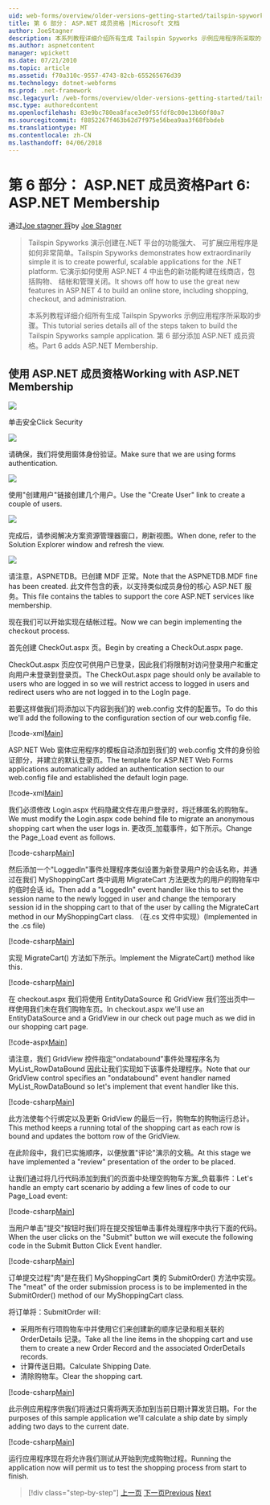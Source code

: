 ```yaml
---
uid: web-forms/overview/older-versions-getting-started/tailspin-spyworks/tailspin-spyworks-part-6
title: 第 6 部分： ASP.NET 成员资格 |Microsoft 文档
author: JoeStagner
description: 本系列教程详细介绍所有生成 Tailspin Spyworks 示例应用程序所采取的步骤。 第 6 部分添加 ASP.NET 成员资格。
ms.author: aspnetcontent
manager: wpickett
ms.date: 07/21/2010
ms.topic: article
ms.assetid: f70a310c-9557-4743-82cb-655265676d39
ms.technology: dotnet-webforms
ms.prod: .net-framework
msc.legacyurl: /web-forms/overview/older-versions-getting-started/tailspin-spyworks/tailspin-spyworks-part-6
msc.type: authoredcontent
ms.openlocfilehash: 83e9bc780ea8face3e0f55fdf8c00e13b60f80a7
ms.sourcegitcommit: f8852267f463b62d7f975e56bea9aa3f68fbbdeb
ms.translationtype: MT
ms.contentlocale: zh-CN
ms.lasthandoff: 04/06/2018
---
```

<a name="part-6-aspnet-membership"></a><span data-ttu-id="39bda-104">第 6 部分： ASP.NET 成员资格</span><span class="sxs-lookup"><span data-stu-id="39bda-104">Part 6: ASP.NET Membership</span></span>
====================
<span data-ttu-id="39bda-105">通过[Joe stagner 将](https://github.com/JoeStagner)</span><span class="sxs-lookup"><span data-stu-id="39bda-105">by [Joe Stagner](https://github.com/JoeStagner)</span></span>

> <span data-ttu-id="39bda-106">Tailspin Spyworks 演示创建在.NET 平台的功能强大、 可扩展应用程序是如何非常简单。</span><span class="sxs-lookup"><span data-stu-id="39bda-106">Tailspin Spyworks demonstrates how extraordinarily simple it is to create powerful, scalable applications for the .NET platform.</span></span> <span data-ttu-id="39bda-107">它演示如何使用 ASP.NET 4 中出色的新功能构建在线商店，包括购物、 结帐和管理关闭。</span><span class="sxs-lookup"><span data-stu-id="39bda-107">It shows off how to use the great new features in ASP.NET 4 to build an online store, including shopping, checkout, and administration.</span></span>
> 
> <span data-ttu-id="39bda-108">本系列教程详细介绍所有生成 Tailspin Spyworks 示例应用程序所采取的步骤。</span><span class="sxs-lookup"><span data-stu-id="39bda-108">This tutorial series details all of the steps taken to build the Tailspin Spyworks sample application.</span></span> <span data-ttu-id="39bda-109">第 6 部分添加 ASP.NET 成员资格。</span><span class="sxs-lookup"><span data-stu-id="39bda-109">Part 6 adds ASP.NET Membership.</span></span>


## <a id="_Toc260221672"></a>  <span data-ttu-id="39bda-110">使用 ASP.NET 成员资格</span><span class="sxs-lookup"><span data-stu-id="39bda-110">Working with ASP.NET Membership</span></span>

![](tailspin-spyworks-part-6/_static/image1.png)

<span data-ttu-id="39bda-111">单击安全</span><span class="sxs-lookup"><span data-stu-id="39bda-111">Click Security</span></span>

![](tailspin-spyworks-part-6/_static/image1.jpg)

<span data-ttu-id="39bda-112">请确保，我们将使用窗体身份验证。</span><span class="sxs-lookup"><span data-stu-id="39bda-112">Make sure that we are using forms authentication.</span></span>

![](tailspin-spyworks-part-6/_static/image2.jpg)

<span data-ttu-id="39bda-113">使用"创建用户"链接创建几个用户。</span><span class="sxs-lookup"><span data-stu-id="39bda-113">Use the "Create User" link to create a couple of users.</span></span>

![](tailspin-spyworks-part-6/_static/image3.jpg)

<span data-ttu-id="39bda-114">完成后，请参阅解决方案资源管理器窗口，刷新视图。</span><span class="sxs-lookup"><span data-stu-id="39bda-114">When done, refer to the Solution Explorer window and refresh the view.</span></span>

![](tailspin-spyworks-part-6/_static/image2.png)

<span data-ttu-id="39bda-115">请注意，ASPNETDB。已创建 MDF 正常。</span><span class="sxs-lookup"><span data-stu-id="39bda-115">Note that the ASPNETDB.MDF fine has been created.</span></span> <span data-ttu-id="39bda-116">此文件包含的表，以支持类似成员身份的核心 ASP.NET 服务。</span><span class="sxs-lookup"><span data-stu-id="39bda-116">This file contains the tables to support the core ASP.NET services like membership.</span></span>

<span data-ttu-id="39bda-117">现在我们可以开始实现在结帐过程。</span><span class="sxs-lookup"><span data-stu-id="39bda-117">Now we can begin implementing the checkout process.</span></span>

<span data-ttu-id="39bda-118">首先创建 CheckOut.aspx 页。</span><span class="sxs-lookup"><span data-stu-id="39bda-118">Begin by creating a CheckOut.aspx page.</span></span>

<span data-ttu-id="39bda-119">CheckOut.aspx 页应仅可供用户已登录，因此我们将限制对访问登录用户和重定向用户未登录到登录页。</span><span class="sxs-lookup"><span data-stu-id="39bda-119">The CheckOut.aspx page should only be available to users who are logged in so we will restrict access to logged in users and redirect users who are not logged in to the LogIn page.</span></span>

<span data-ttu-id="39bda-120">若要这样做我们将添加以下内容到我们的 web.config 文件的配置节。</span><span class="sxs-lookup"><span data-stu-id="39bda-120">To do this we'll add the following to the configuration section of our web.config file.</span></span>

[!code-xml[Main](tailspin-spyworks-part-6/samples/sample1.xml)]

<span data-ttu-id="39bda-121">ASP.NET Web 窗体应用程序的模板自动添加到我们的 web.config 文件的身份验证部分，并建立的默认登录页。</span><span class="sxs-lookup"><span data-stu-id="39bda-121">The template for ASP.NET Web Forms applications automatically added an authentication section to our web.config file and established the default login page.</span></span>

[!code-xml[Main](tailspin-spyworks-part-6/samples/sample2.xml)]

<span data-ttu-id="39bda-122">我们必须修改 Login.aspx 代码隐藏文件在用户登录时，将迁移匿名的购物车。</span><span class="sxs-lookup"><span data-stu-id="39bda-122">We must modify the Login.aspx code behind file to migrate an anonymous shopping cart when the user logs in.</span></span> <span data-ttu-id="39bda-123">更改页\_加载事件，如下所示。</span><span class="sxs-lookup"><span data-stu-id="39bda-123">Change the Page\_Load event as follows.</span></span>

[!code-csharp[Main](tailspin-spyworks-part-6/samples/sample3.cs)]

<span data-ttu-id="39bda-124">然后添加一个"LoggedIn"事件处理程序类似设置为新登录用户的会话名称，并通过在我们 MyShoppingCart 类中调用 MigrateCart 方法更改为的用户的购物车中的临时会话 id。</span><span class="sxs-lookup"><span data-stu-id="39bda-124">Then add a "LoggedIn" event handler like this to set the session name to the newly logged in user and change the temporary session id in the shopping cart to that of the user by calling the MigrateCart method in our MyShoppingCart class.</span></span> <span data-ttu-id="39bda-125">（在.cs 文件中实现）</span><span class="sxs-lookup"><span data-stu-id="39bda-125">(Implemented in the .cs file)</span></span>

[!code-csharp[Main](tailspin-spyworks-part-6/samples/sample4.cs)]

<span data-ttu-id="39bda-126">实现 MigrateCart() 方法如下所示。</span><span class="sxs-lookup"><span data-stu-id="39bda-126">Implement the MigrateCart() method like this.</span></span>

[!code-csharp[Main](tailspin-spyworks-part-6/samples/sample5.cs)]

<span data-ttu-id="39bda-127">在 checkout.aspx 我们将使用 EntityDataSource 和 GridView 我们签出页中一样使用我们未在我们购物车页。</span><span class="sxs-lookup"><span data-stu-id="39bda-127">In checkout.aspx we'll use an EntityDataSource and a GridView in our check out page much as we did in our shopping cart page.</span></span>

[!code-aspx[Main](tailspin-spyworks-part-6/samples/sample6.aspx)]

<span data-ttu-id="39bda-128">请注意，我们 GridView 控件指定"ondatabound"事件处理程序名为 MyList\_RowDataBound 因此让我们实现如下该事件处理程序。</span><span class="sxs-lookup"><span data-stu-id="39bda-128">Note that our GridView control specifies an "ondatabound" event handler named MyList\_RowDataBound so let's implement that event handler like this.</span></span>

[!code-csharp[Main](tailspin-spyworks-part-6/samples/sample7.cs)]

<span data-ttu-id="39bda-129">此方法使每个行绑定以及更新 GridView 的最后一行，购物车的购物运行总计。</span><span class="sxs-lookup"><span data-stu-id="39bda-129">This method keeps a running total of the shopping cart as each row is bound and updates the bottom row of the GridView.</span></span>

<span data-ttu-id="39bda-130">在此阶段中，我们已实施顺序，以便放置"评论"演示的文稿。</span><span class="sxs-lookup"><span data-stu-id="39bda-130">At this stage we have implemented a "review" presentation of the order to be placed.</span></span>

<span data-ttu-id="39bda-131">让我们通过将几行代码添加到我们的页面中处理空购物车方案\_负载事件：</span><span class="sxs-lookup"><span data-stu-id="39bda-131">Let's handle an empty cart scenario by adding a few lines of code to our Page\_Load event:</span></span>

[!code-csharp[Main](tailspin-spyworks-part-6/samples/sample8.cs)]

<span data-ttu-id="39bda-132">当用户单击"提交"按钮时我们将在提交按钮单击事件处理程序中执行下面的代码。</span><span class="sxs-lookup"><span data-stu-id="39bda-132">When the user clicks on the "Submit" button we will execute the following code in the Submit Button Click Event handler.</span></span>

[!code-csharp[Main](tailspin-spyworks-part-6/samples/sample9.cs)]

<span data-ttu-id="39bda-133">订单提交过程"肉"是在我们 MyShoppingCart 类的 SubmitOrder() 方法中实现。</span><span class="sxs-lookup"><span data-stu-id="39bda-133">The "meat" of the order submission process is to be implemented in the SubmitOrder() method of our MyShoppingCart class.</span></span>

<span data-ttu-id="39bda-134">将订单将：</span><span class="sxs-lookup"><span data-stu-id="39bda-134">SubmitOrder will:</span></span>

- <span data-ttu-id="39bda-135">采用所有行项购物车中并使用它们来创建新的顺序记录和相关联的 OrderDetails 记录。</span><span class="sxs-lookup"><span data-stu-id="39bda-135">Take all the line items in the shopping cart and use them to create a new Order Record and the associated OrderDetails records.</span></span>
- <span data-ttu-id="39bda-136">计算传送日期。</span><span class="sxs-lookup"><span data-stu-id="39bda-136">Calculate Shipping Date.</span></span>
- <span data-ttu-id="39bda-137">清除购物车。</span><span class="sxs-lookup"><span data-stu-id="39bda-137">Clear the shopping cart.</span></span>


[!code-csharp[Main](tailspin-spyworks-part-6/samples/sample10.cs)]

<span data-ttu-id="39bda-138">此示例应用程序供我们将通过只需将两天添加到当前日期计算发货日期。</span><span class="sxs-lookup"><span data-stu-id="39bda-138">For the purposes of this sample application we'll calculate a ship date by simply adding two days to the current date.</span></span>

[!code-csharp[Main](tailspin-spyworks-part-6/samples/sample11.cs)]

<span data-ttu-id="39bda-139">运行应用程序现在将允许我们测试从开始到完成购物过程。</span><span class="sxs-lookup"><span data-stu-id="39bda-139">Running the application now will permit us to test the shopping process from start to finish.</span></span>

> [!div class="step-by-step"]
> <span data-ttu-id="39bda-140">[上一页](tailspin-spyworks-part-5.md)
> [下一页](tailspin-spyworks-part-7.md)</span><span class="sxs-lookup"><span data-stu-id="39bda-140">[Previous](tailspin-spyworks-part-5.md)
[Next](tailspin-spyworks-part-7.md)</span></span>
